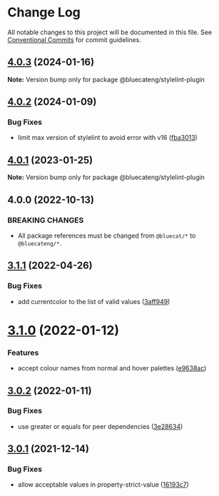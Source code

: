 # Change Log

All notable changes to this project will be documented in this file.
See [Conventional Commits](https://conventionalcommits.org) for commit guidelines.

## [4.0.3](https://github.com/bluecatengineering/pelagos-packages/compare/@bluecateng/stylelint-plugin@4.0.2...@bluecateng/stylelint-plugin@4.0.3) (2024-01-16)

**Note:** Version bump only for package @bluecateng/stylelint-plugin

## [4.0.2](https://github.com/bluecatengineering/pelagos-packages/compare/@bluecateng/stylelint-plugin@4.0.1...@bluecateng/stylelint-plugin@4.0.2) (2024-01-09)

### Bug Fixes

- limit max version of stylelint to avoid error with v16 ([fba3013](https://github.com/bluecatengineering/pelagos-packages/commit/fba3013a800cbac23de19ba3bd86827250f30e38))

## [4.0.1](https://github.com/bluecatengineering/pelagos-packages/compare/@bluecateng/stylelint-plugin@4.0.0...@bluecateng/stylelint-plugin@4.0.1) (2023-01-25)

**Note:** Version bump only for package @bluecateng/stylelint-plugin

## 4.0.0 (2022-10-13)

### BREAKING CHANGES

- All package references must be changed from `@bluecat/*` to `@bluecateng/*`.

## [3.1.1](https://gitlab.bluecatlabs.net/bluecat-uiux/stylelint-packages/compare/v3.1.0...v3.1.1) (2022-04-26)

### Bug Fixes

- add currentcolor to the list of valid values ([3aff949](https://gitlab.bluecatlabs.net/bluecat-uiux/stylelint-packages/commit/3aff949797bbcea2f925c4852412bb70e46931bb))

# [3.1.0](https://gitlab.bluecatlabs.net/bluecat-uiux/stylelint-packages/compare/v3.0.2...v3.1.0) (2022-01-12)

### Features

- accept colour names from normal and hover palettes ([e9638ac](https://gitlab.bluecatlabs.net/bluecat-uiux/stylelint-packages/commit/e9638ac7a065b5d233834b36c2bef4bac8a00ebc))

## [3.0.2](https://gitlab.bluecatlabs.net/bluecat-uiux/stylelint-packages/compare/v3.0.1...v3.0.2) (2022-01-11)

### Bug Fixes

- use greater or equals for peer dependencies ([3e28634](https://gitlab.bluecatlabs.net/bluecat-uiux/stylelint-packages/commit/3e28634996e89e58f0311f1f347d2312f4093b2a))

## [3.0.1](https://gitlab.bluecatlabs.net/bluecat-uiux/stylelint-packages/compare/v3.0.0...v3.0.1) (2021-12-14)

### Bug Fixes

- allow acceptable values in property-strict-value ([16193c7](https://gitlab.bluecatlabs.net/bluecat-uiux/stylelint-packages/commit/16193c722db4264e69b3f5511a18f147d1aef1ef))
